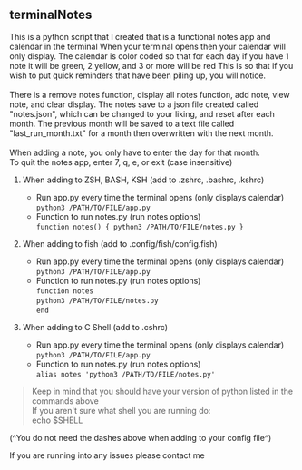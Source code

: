 ## terminalNotes
This is a python script that I created that is a functional notes app and calendar in the terminal
When your terminal opens then your calendar will only display.
The calendar is color coded so that for each day if you have 1 note it will be green, 2 yellow, and 3 or more will be red
This is so that if you wish to put quick reminders that have been piling up, you will notice. 
</br></br>There is a remove notes function, display all notes function, add note, view note, and clear display. 
 The notes save to a json file created called "notes.json", which can be changed to your liking, and reset after each month. The previous month will be saved to a text file called "last_run_month.txt" for a month then overwritten with the next month.
 </br></br>When adding a note, you only have to enter the day for that month. 
 </br>To quit the notes app, enter 7, q, e, or exit (case insensitive)

 1) When adding to ZSH, BASH, KSH (add to .zshrc, .bashrc, .kshrc)</br>
    - Run app.py every time the terminal opens (only displays calendar)</br>
      `python3 /PATH/TO/FILE/app.py`</br>
    - Function to run notes.py (run notes options)</br>
      `function notes() { python3 /PATH/TO/FILE/notes.py }`</br>
      
2) When adding to fish (add to .config/fish/config.fish)</br>
    - Run app.py every time the terminal opens (only displays calendar)</br>
      `python3 /PATH/TO/FILE/app.py`</br>
    - Function to run notes.py (run notes options)</br>
      `function notes`</br>
        `python3 /PATH/TO/FILE/notes.py`</br>
     `end`</br>

3) When adding to C Shell (add to .cshrc)</br>
   - Run app.py every time the terminal opens (only displays calendar)</br>
     `python3 /PATH/TO/FILE/app.py`</br>
   - Function to run notes.py (run notes options)</br>
     `alias notes 'python3 /PATH/TO/FILE/notes.py'`</br>
>Keep in mind that you should have your version of python listed in the commands above </br>
>If you aren't sure what shell you are running do:</br>
>echo $SHELL</br>

<subscript>(^You do not need the dashes above when adding to your config file^)</subscript></br>


If you are running into any issues please contact me
